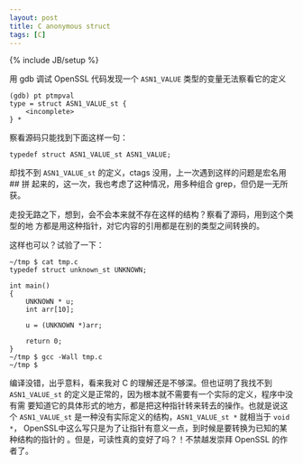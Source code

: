 ```yaml
---
layout: post
title: C anonymous struct
tags: [C]
---
```

{% include JB/setup %}

用 gdb 调试 OpenSSL 代码发现一个 `ASN1_VALUE` 类型的变量无法察看它的定义

```
(gdb) pt ptmpval
type = struct ASN1_VALUE_st {
    <incomplete>
} *
```


察看源码只能找到下面这样一句：

    typedef struct ASN1_VALUE_st ASN1_VALUE;

却找不到 `ASN1_VALUE_st` 的定义，ctags 没用，上一次遇到这样的问题是宏名用 ## 拼
起来的，这一次，我也考虑了这种情况，用多种组合 grep，但仍是一无所获。

走投无路之下，想到，会不会本来就不存在这样的结构？察看了源码，用到这个类型的地
方都是用这种指针，对它内容的引用都是在别的类型之间转换的。

这样也可以？试验了一下：

    ~/tmp $ cat tmp.c
    typedef struct unknown_st UNKNOWN;

    int main()
    {
        UNKNOWN * u;
        int arr[10];

        u = (UNKNOWN *)arr;

        return 0;
    }
    ~/tmp $ gcc -Wall tmp.c
    ~/tmp $

编译没错，出乎意料，看来我对 C 的理解还是不够深。但也证明了我找不到
`ASN1_VALUE_st` 的定义是正常的，因为根本就不需要有一个实际的定义，程序中没有需
要知道它的具体形式的地方，都是把这种指针转来转去的操作。也就是说这个
`ASN1_VALUE_st` 是一种没有实际定义的结构，`ASN1_VALUE_st *` 就相当于 `void *`，
OpenSSL中这么写只是为了让指针有意义一点，到时候是要转换为已知的某种结构的指针的
。但是，可读性真的变好了吗？！不禁越发崇拜 OpenSSL 的作者了。
